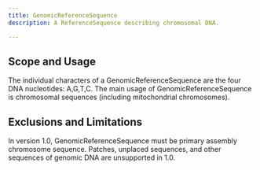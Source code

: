 ```yaml
---
title: GenomicReferenceSequence
description: A ReferenceSequence describing chromosomal DNA.

---
```


Scope and Usage
---------------

The individual characters of a GenomicReferenceSequence are the four DNA nucleotides: A,G,T,C.   The main usage of GenomicReferenceSequence is chromosomal sequences (including mitochondrial chromosomes).

Exclusions and Limitations
--------------------------

In version 1.0, GenomicReferenceSequence must be primary assembly chromosome sequence.  Patches, unplaced sequences, and other sequences of genomic DNA are unsupported in 1.0.
